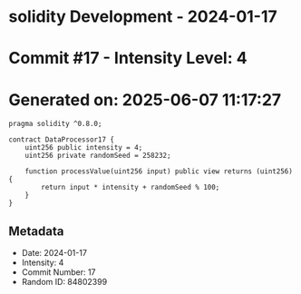 ﻿# solidity Development - 2024-01-17
# Commit #17 - Intensity Level: 4
# Generated on: 2025-06-07 11:17:27
```solidity
pragma solidity ^0.8.0;

contract DataProcessor17 {
    uint256 public intensity = 4;
    uint256 private randomSeed = 258232;

    function processValue(uint256 input) public view returns (uint256) {
        return input * intensity + randomSeed % 100;
    }
}
```
## Metadata
- Date: 2024-01-17
- Intensity: 4
- Commit Number: 17
- Random ID: 84802399

